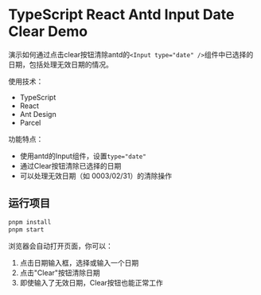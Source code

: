 TypeScript React Antd Input Date Clear Demo
=======================================

演示如何通过点击clear按钮清除antd的`<Input type="date" />`组件中已选择的日期，包括处理无效日期的情况。

使用技术：
- TypeScript
- React
- Ant Design
- Parcel

功能特点：
- 使用antd的Input组件，设置`type="date"`
- 通过Clear按钮清除已选择的日期
- 可以处理无效日期（如 0003/02/31）的清除操作

运行项目
-------

```bash
pnpm install
pnpm start
```

浏览器会自动打开页面，你可以：
1. 点击日期输入框，选择或输入一个日期
2. 点击"Clear"按钮清除日期
3. 即使输入了无效日期，Clear按钮也能正常工作

